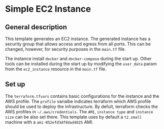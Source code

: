 # Simple EC2 Instance

## General description

This template generates an EC2 instance.
The generated instance has a security group that allows access and egress from all ports. This can be changed, however, for security purposes in the `main.tf` file.

The instance install `docker` and `docker-compose` during the start up. Other tools
can be installed during the start up by modifying the `user_data` param from the `ec2_instance` resource in the `main.tf` file.

## Set up

The `terraform.tfvars` contains basic configurations for the instance and the AWS profile. The `profile` varialbe indicates terraform which AWS profile should be used to deploy the infrastructure. By defult, terraform checks the AWS profiles in `~/.aws/credentials`.
The `AMI`, `instance type` and `instance size` can be also set there. This template uses by default a `t2.small` machine with a `ami-052efd3df9dad4825` AMI.

